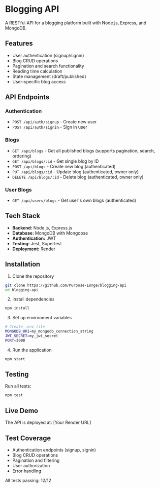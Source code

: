 # Blogging API

A RESTful API for a blogging platform built with Node.js, Express, and MongoDB.

## Features

- User authentication (signup/signin)
- Blog CRUD operations
- Pagination and search functionality
- Reading time calculation
- State management (draft/published)
- User-specific blog access

## API Endpoints

### Authentication
- `POST /api/auth/signup` - Create new user
- `POST /api/auth/signin` - Sign in user

### Blogs
- `GET /api/blogs` - Get all published blogs (supports pagination, search, ordering)
- `GET /api/blogs/:id` - Get single blog by ID
- `POST /api/blogs` - Create new blog (authenticated)
- `PUT /api/blogs/:id` - Update blog (authenticated, owner only)
- `DELETE /api/blogs/:id` - Delete blog (authenticated, owner only)

### User Blogs
- `GET /api/users/blogs` - Get user's own blogs (authenticated)

## Tech Stack

- **Backend:** Node.js, Express.js
- **Database:** MongoDB with Mongoose
- **Authentication:** JWT
- **Testing:** Jest, Supertest
- **Deployment:** Render

## Installation

1. Clone the repository
```bash
git clone https://github.com/Purpose-Longe/blogging-api
cd blogging-api
```

2. Install dependencies
```bash
npm install
```

3. Set up environment variables
```bash
# Create .env file
MONGODB_URI=my_mongodb_connection_string
JWT_SECRET=my_jwt_secret
PORT=3000
```

4. Run the application
```bash
npm start
```

## Testing

Run all tests:
```bash
npm test
```

## Live Demo

The API is deployed at: [Your Render URL]

## Test Coverage

- Authentication endpoints (signup, signin)
- Blog CRUD operations
- Pagination and filtering
- User authorization
- Error handling

All tests passing: 12/12